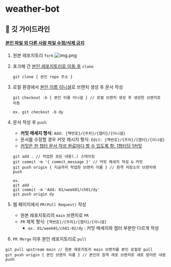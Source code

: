 # weather-bot

## 🔖 깃 가이드라인
#### <u>본인 파일 외 다른 사람 파일 수정/삭제 금지</u>
1. 원본 레포지토리 `fork`
    ![img.png](img.png)

2. 포크해 간 <u>본인 레포지토리로 이동 후</u> `clone`
    ```
    git clone { 본인 repo 주소 }
    ```
3. 로컬 환경에서 <u>본인 이름 이니셜</u>로 브랜치 생성 후 문서 작성
    ```
    git checkout -b { 본인 이름 이니셜 } // 로컬 브랜치 생성 후 생성한 브랜치로 이동
   
   ex. git checkout -b dy
   ```
4. 문서 작성 후 `push`
    - **커밋 메세지 형식**: `Add: {책번호}/{주차}/{챕터}/{이니셜}`
    - 문서를 수정할 경우 커밋 메시지 형식: `Edit: {책번호}/{주차}/{챕터}/{이니셜}`
    - <u>커밋은 한 챕터 문서 작성 완료마다 할 수 있도록 함: 1챕터당 1커밋</u> 
    ```
   git add . // 작업한 모든 내용(.) 스테이징
    git commit -m '{ commit_message }' // 커밋 메세지 작성 & 커밋
    git push origin { 지금까지 작업한 브랜치 이름 } // 원격 저장소의 브랜치에 push
   
   ex.
    git add .
    git commit -m 'Add: 01/week01/ch01/dy' 
    git push origin dy
    ```

5. 웹 페이지에서 `PR(Pull Request)` 작성
    - 원본 레포지토리의 `main` 브랜치로 `PR`
    - `PR` 제목 형식: `{책번호}/{주차}/{챕터}/{이니셜}`
      - `ex. 01/week01/ch01-02/dy` : 커밋 메세지와 챕터 부분만 다르게 작성


6. `PR Merge` 이후 본인 레포지토리로 `pull`
```
git pull upstream main // 원본 레포지토리 main 브랜치를 본인 로컬로 pull
git push origin { 본인 브랜치 이름 } // 본인의 원격 레포 브랜치로 새로 받아온 내용 push
```
